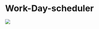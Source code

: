 # Work-Day-scheduler


<p><img align=“right” src=“https://github.com/irvensd/Work-Day-scheduler/blob/main/Work-day%20Scheduler.gif” width=“500” height=“320” /> </p>

